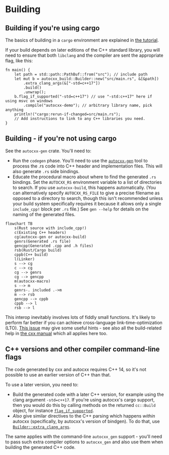 # Building

## Building if you're using cargo

The basics of building in a `cargo` environment are explained in [the tutorial](tutorial.md).

If your build depends on later editions of the C++ standard library, you will need to ensure that both `libclang` and the compiler are sent the appropriate flag, like this:

```rust,ignore
fn main() {
    let path = std::path::PathBuf::from("src"); // include path
    let mut b = autocxx_build::Builder::new("src/main.rs", &[&path])
        .extra_clang_args(&["-std=c++17"])
        .build()
        .unwrap();
    b.flag_if_supported("-std=c++17") // use "-std:c++17" here if using msvc on windows
        .compile("autocxx-demo"); // arbitrary library name, pick anything
    println!("cargo:rerun-if-changed=src/main.rs");
    // Add instructions to link to any C++ libraries you need.
}
```

## Building - if you're not using cargo

See the `autocxx-gen` crate. You'll need to:

* Run the `codegen` phase. You'll need to use the [`autocxx-gen`](https://crates.io/crates/autocxx-gen)
  tool to process the .rs code into C++ header and
  implementation files. This will also generate `.rs` side bindings.
* Educate the procedural macro about where to find the generated `.rs` bindings. Set the
  `AUTOCXX_RS` environment variable to a list of directories to search.
  If you use `autocxx-build`, this happens automatically. (You can alternatively
  specify `AUTOCXX_RS_FILE` to give a precise filename as opposed to a directory to search,
  though this isn't recommended unless your build system specifically requires it
  because it allows only a single `include_cpp!` block per `.rs` file.) See `gen --help`
  for details on the naming of the generated files.

```mermaid
flowchart TB
    s(Rust source with include_cpp!)
    c(Existing C++ headers)
    cg(autocxx-gen or autocxx-build)
    genrs(Generated .rs file)
    gencpp(Generated .cpp and .h files)
    rsb(Rust/Cargo build)
    cppb(C++ build)
    l(Linker)
    s --> cg
    c --> cg
    cg --> genrs
    cg --> gencpp
    m(autocxx-macro)
    s --> m
    genrs-. included .->m
    m --> rsb
    gencpp --> cppb
    cppb --> l
    rsb --> l
```

This interop inevitably involves lots of fiddly small functions. It's likely to perform far better if you can achieve cross-language link-time-optimization (LTO). [This issue](https://github.com/dtolnay/cxx/issues/371) may give some useful hints - see also all the build-related help in [the cxx manual](https://cxx.rs/) which all applies here too.

## C++ versions and other compiler command-line flags

The code generated by cxx and autocxx requires C++ 14, so it's not possible to use an earlier version of C++ than that.

To use a later version, you need to:

* Build the generated code with a later C++ version, for example using the clang argument `-std=c++17`. If you're using autocxx's cargo support, then you would do this by calling methods on the returned `cc::Build` object, for instance [`flag_if_supported`](https://docs.rs/cc/latest/cc/struct.Build.html#method.flag_if_supported).
* _Also_ give similar directives to the C++ parsing which happens _within_ autocxx (specifically, by autocxx's version of bindgen). To do that, use [`Builder::extra_clang_args`](https://docs.rs/autocxx-engine/latest/autocxx_engine/struct.Builder.html#method.extra_clang_args).

The same applies with the command-line `autocxx_gen` support - you'll need to pass such extra compiler options to `autocxx_gen` and also use them when building the generated C++ code.
